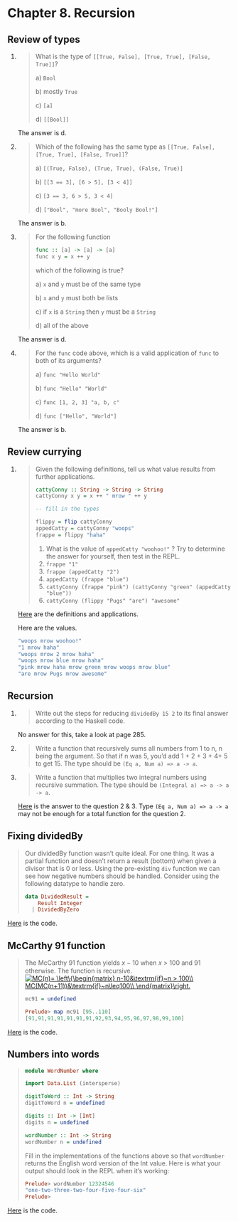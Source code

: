 # Chapter 8. Recursion

## Review of types
1. > What is the type of `[[True, False], [True, True], [False, True]]`?
   > 
   > a) `Bool`
   > 
   > b) mostly `True` 
   >
   > c) `[a]`
   >
   > d) `[[Bool]]`

   The answer is d.
2. > Which of the following has the same type as `[[True, False], [True, True], [False, True]]`?
   >
   > a) `[(True, False), (True, True), (False, True)]` 
   >
   > b) `[[3 == 3], [6 > 5], [3 < 4]]`
   >
   > c) `[3 == 3, 6 > 5, 3 < 4]`
   >
   > d) `["Bool", "more Bool", "Booly Bool!"]`

   The answer is b.
3. > For the following function
   > ```haskell
   > func :: [a] -> [a] -> [a] 
   > func x y = x ++ y
   > ```
   > which of the following is true?
   >
   > a) `x` and `y` must be of the same type
   >
   > b) `x` and `y` must both be lists
   >
   > c) if `x` is a `String` then `y` must be a `String` 
   >
   > d) all of the above

   The answer is d.
4. > For the `func` code above, which is a valid application of `func` to both of its arguments?
   >
   > a) `func "Hello World"`
   >
   > b) `func "Hello" "World"`
   >
   > c) `func [1, 2, 3] "a, b, c" `
   >
   > d) `func ["Hello", "World"]`

   The answer is b.

## Review currying
1. > Given the following definitions, tell us what value results from further applications.
   > ```haskell
   > cattyConny :: String -> String -> String
   > cattyConny x y = x ++ " mrow " ++ y
   > 
   > -- fill in the types
   > 
   > flippy = flip cattyConny
   > appedCatty = cattyConny "woops"
   > frappe = flippy "haha"
   > ```
   > 1. What is the value of `appedCatty "woohoo!"` ? Try to determine
   > the answer for yourself, then test in the REPL.
   > 2. `frappe "1"`
   > 3. `frappe (appedCatty "2")`
   > 4. `appedCatty (frappe "blue")`
   > 5. `cattyConny (frappe "pink") (cattyConny "green" (appedCatty "blue"))`
   > 6. `cattyConny (flippy "Pugs" "are") "awesome"`

   [Here](./curring.hs) are the definitions and applications.

   Here are the values.
   ```haskell
   "woops mrow woohoo!"
   "1 mrow haha"
   "woops mrow 2 mrow haha"
   "woops mrow blue mrow haha"
   "pink mrow haha mrow green mrow woops mrow blue"
   "are mrow Pugs mrow awesome"
   ```

## Recursion
1. > Write out the steps for reducing `dividedBy 15 2` to its final answer according to the Haskell code.

   No answer for this, take a look at page 285.
2. > Write a function that recursively sums all numbers from 1 to n, n being the argument. So that if n was 5, you’d add 1 + 2 + 3 + 4+ 5 to get 15. The type should be `(Eq a, Num a) => a -> a`.
3. > Write a function that multiplies two integral numbers using recursive summation. The type should be `(Integral a) => a -> a -> a`.

   [Here](./recursion.hs) is the answer to the question 2 & 3. Type `(Eq a, Num a) => a -> a` may not be enough for a total function for the question 2.

## Fixing dividedBy
> Our dividedBy function wasn’t quite ideal. For one thing. It was a partial function and doesn’t return a result (bottom) when given a divisor that is 0 or less.
> Using the pre-existing `div` function we can see how negative numbers should be handled.
> Consider using the following datatype to handle zero.
> ```haskell
> data DividedResult =
>     Result Integer
>   | DividedByZero
> ```

[Here](./dividedBy.hs) is the code.

## McCarthy 91 function
> The McCarthy 91 function yields $x - 10$ when 𝑥 > 100 and 91 otherwise. The function is recursive.
> <a href="https://www.codecogs.com/eqnedit.php?latex=MC(n)=&space;\left\{\begin{matrix}&space;n-10&\textrm{if}~n&space;>&space;100\\&space;MC(MC(n&plus;11))&\textrm{if}~n\leq100\\&space;\end{matrix}\right." target="_blank"><img src="https://latex.codecogs.com/gif.latex?MC(n)=&space;\left\{\begin{matrix}&space;n-10&\textrm{if}~n&space;>&space;100\\&space;MC(MC(n&plus;11))&\textrm{if}~n\leq100\\&space;\end{matrix}\right." title="MC(n)= \left\{\begin{matrix} n-10&\textrm{if}~n > 100\\ MC(MC(n+11))&\textrm{if}~n\leq100\\ \end{matrix}\right." /></a>
> ```haskell
> mc91 = undefined
> ```
> ```haskell
> Prelude> map mc91 [95..110]
> [91,91,91,91,91,91,91,92,93,94,95,96,97,98,99,100]
> ```
[Here](./mc91.hs) is the code.

## Numbers into words
> ```haskell
> module WordNumber where
> 
> import Data.List (intersperse)
> 
> digitToWord :: Int -> String 
> digitToWord n = undefined
> 
> digits :: Int -> [Int] 
> digits n = undefined
> 
> wordNumber :: Int -> String 
> wordNumber n = undefined
> ```
> Fill in the implementations of the functions above so that `wordNumber` returns the English word version of the Int value.
> Here is what your output should look in the REPL when it’s working:
> ```haskell
> Prelude> wordNumber 12324546
> "one-two-three-two-four-five-four-six"
> Prelude>
> ```
[Here](./wordNumber.hs) is the code.
